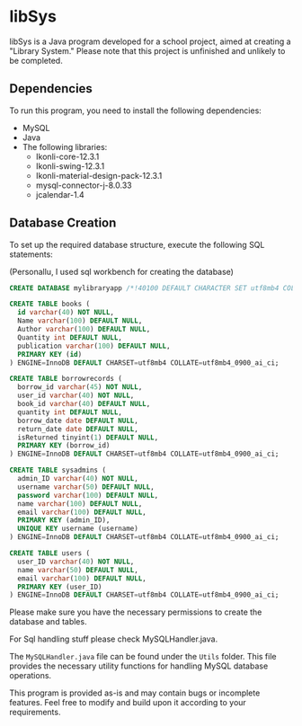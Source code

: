 # libSys

libSys is a Java program developed for a school project, aimed at creating a "Library System." Please note that this project is unfinished and unlikely to be completed.

## Dependencies

To run this program, you need to install the following dependencies:

- MySQL
- Java
- The following libraries:
  - Ikonli-core-12.3.1
  - Ikonli-swing-12.3.1
  - Ikonli-material-design-pack-12.3.1
  - mysql-connector-j-8.0.33
  - jcalendar-1.4

## Database Creation

To set up the required database structure, execute the following SQL statements:

(Personallu, I used sql workbench for creating the database)

```sql
CREATE DATABASE mylibraryapp /*!40100 DEFAULT CHARACTER SET utf8mb4 COLLATE utf8mb4_0900_ai_ci / /!80016 DEFAULT ENCRYPTION='N' */;

CREATE TABLE books (
  id varchar(40) NOT NULL,
  Name varchar(100) DEFAULT NULL,
  Author varchar(100) DEFAULT NULL,
  Quantity int DEFAULT NULL,
  publication varchar(100) DEFAULT NULL,
  PRIMARY KEY (id)
) ENGINE=InnoDB DEFAULT CHARSET=utf8mb4 COLLATE=utf8mb4_0900_ai_ci;

CREATE TABLE borrowrecords (
  borrow_id varchar(45) NOT NULL,
  user_id varchar(40) NOT NULL,
  book_id varchar(40) DEFAULT NULL,
  quantity int DEFAULT NULL,
  borrow_date date DEFAULT NULL,
  return_date date DEFAULT NULL,
  isReturned tinyint(1) DEFAULT NULL,
  PRIMARY KEY (borrow_id)
) ENGINE=InnoDB DEFAULT CHARSET=utf8mb4 COLLATE=utf8mb4_0900_ai_ci;

CREATE TABLE sysadmins (
  admin_ID varchar(40) NOT NULL,
  username varchar(50) DEFAULT NULL,
  password varchar(100) DEFAULT NULL,
  name varchar(100) DEFAULT NULL,
  email varchar(100) DEFAULT NULL,
  PRIMARY KEY (admin_ID),
  UNIQUE KEY username (username)
) ENGINE=InnoDB DEFAULT CHARSET=utf8mb4 COLLATE=utf8mb4_0900_ai_ci;

CREATE TABLE users (
  user_ID varchar(40) NOT NULL,
  name varchar(50) DEFAULT NULL,
  email varchar(100) DEFAULT NULL,
  PRIMARY KEY (user_ID)
) ENGINE=InnoDB DEFAULT CHARSET=utf8mb4 COLLATE=utf8mb4_0900_ai_ci;
```

Please make sure you have the necessary permissions to create the database and tables.

For Sql handling stuff please check MySQLHandler.java.

The `MySQLHandler.java` file can be found under the `Utils` folder. This file provides the necessary utility functions for handling MySQL database operations.

This program is provided as-is and may contain bugs or incomplete features. Feel free to modify and build upon it according to your requirements.